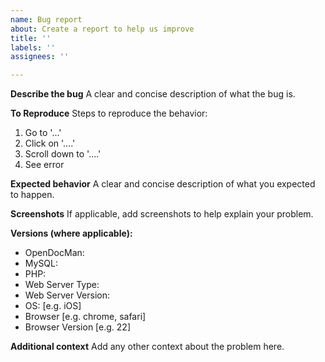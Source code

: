 ```yaml
---
name: Bug report
about: Create a report to help us improve
title: ''
labels: ''
assignees: ''

---
```


**Describe the bug**
A clear and concise description of what the bug is.

**To Reproduce**
Steps to reproduce the behavior:
1. Go to '...'
2. Click on '....'
3. Scroll down to '....'
4. See error

**Expected behavior**
A clear and concise description of what you expected to happen.

**Screenshots**
If applicable, add screenshots to help explain your problem.

**Versions (where applicable):**
 - OpenDocMan:
 - MySQL:
 - PHP:
 - Web Server Type:
 - Web Server Version:
 - OS: [e.g. iOS]
 - Browser [e.g. chrome, safari]
 - Browser Version [e.g. 22]

**Additional context**
Add any other context about the problem here.
